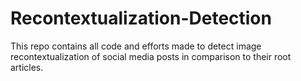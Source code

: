 # Recontextualization-Detection
This repo contains all code and efforts made to detect image recontextualization of social media posts in comparison to their root articles. 
